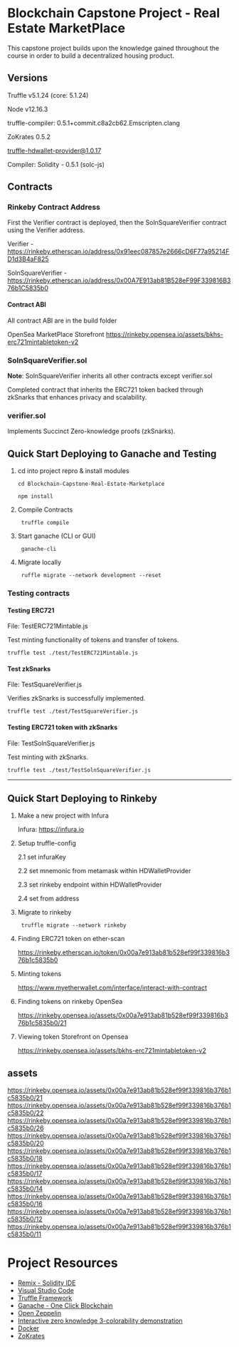 # Blockchain Capstone Project - Real Estate MarketPlace

This capstone project builds upon the knowledge gained throughout the course in order to build a decentralized housing product. 

## Versions

Truffle v5.1.24 (core: 5.1.24)

Node v12.16.3

truffle-compiler: 0.5.1+commit.c8a2cb62.Emscripten.clang

ZoKrates 0.5.2

truffle-hdwallet-provider@1.0.17

Compiler: Solidity - 0.5.1 (solc-js)

## Contracts
### Rinkeby Contract Address
First the Verifier contract is deployed, then the SolnSquareVerifier contract using the Verifier address.

Verifier - https://rinkeby.etherscan.io/address/0x91eec087857e2666cD6F77a95214FD1d3B4aF825

SolnSquareVerifier - https://rinkeby.etherscan.io/address/0x00A7E913ab81B528eF99F339816B376b1C5835b0

#### Contract ABI
All contract ABI are in the build folder

OpenSea MarketPlace Storefront
    https://rinkeby.opensea.io/assets/bkhs-erc721mintabletoken-v2

### SolnSquareVerifier.sol

<b>Note</b>: SolnSquareVerifier inherits all other contracts except verifier.sol

Completed contract that inherits the ERC721 token backed through zkSnarks that enhances privacy and scalability.

### verifier.sol

Implements Succinct Zero-knowledge proofs (zkSnarks).

## Quick Start Deploying to Ganache and Testing

1. cd into project repro & install modules
    ```
    cd Blockchain-Capstone-Real-Estate-Marketplace

    npm install
    ```
2. Compile Contracts

        truffle compile

3. Start ganache (CLI or GUI)

        ganache-cli

4. Migrate locally

        ruffle migrate --network development --reset

### Testing contracts

#### Testing ERC721

File: TestERC721Mintable.js

Test minting functionality of tokens and transfer of tokens.

    truffle test ./test/TestERC721Mintable.js

#### Test zkSnarks

File: TestSquareVerifier.js

Verifies zkSnarks is successfully implemented.

    truffle test ./test/TestSquareVerifier.js

#### Testing ERC721 token with zkSnarks

File: TestSolnSquareVerifier.js

Test minting with zkSnarks.

    truffle test ./test/TestSolnSquareVerifier.js

---

## Quick Start Deploying to Rinkeby

1. Make a new project with Infura

    Infura: https://infura.io

2. Setup truffle-config

    2.1 set infuraKey

    2.2 set mnemonic from metamask within HDWalletProvider

    2.3 set rinkeby endpoint within HDWalletProvider

    2.4 set from address

3. Migrate to rinkeby

        truffle migrate --network rinkeby

4. Finding ERC721 token on ether-scan

     https://rinkeby.etherscan.io/token/0x00a7e913ab81b528ef99f339816b376b1c5835b0


5. Minting tokens

    https://www.myetherwallet.com/interface/interact-with-contract

6. Finding tokens on rinkeby OpenSea

    https://rinkeby.opensea.io/assets/0x00a7e913ab81b528ef99f339816b376b1c5835b0/21

7. Viewing token Storefront on Opensea

    https://rinkeby.opensea.io/assets/bkhs-erc721mintabletoken-v2

## assets

https://rinkeby.opensea.io/assets/0x00a7e913ab81b528ef99f339816b376b1c5835b0/21
https://rinkeby.opensea.io/assets/0x00a7e913ab81b528ef99f339816b376b1c5835b0/22
https://rinkeby.opensea.io/assets/0x00a7e913ab81b528ef99f339816b376b1c5835b0/26
https://rinkeby.opensea.io/assets/0x00a7e913ab81b528ef99f339816b376b1c5835b0/20
https://rinkeby.opensea.io/assets/0x00a7e913ab81b528ef99f339816b376b1c5835b0/18
https://rinkeby.opensea.io/assets/0x00a7e913ab81b528ef99f339816b376b1c5835b0/17
https://rinkeby.opensea.io/assets/0x00a7e913ab81b528ef99f339816b376b1c5835b0/14
https://rinkeby.opensea.io/assets/0x00a7e913ab81b528ef99f339816b376b1c5835b0/16
https://rinkeby.opensea.io/assets/0x00a7e913ab81b528ef99f339816b376b1c5835b0/12
https://rinkeby.opensea.io/assets/0x00a7e913ab81b528ef99f339816b376b1c5835b0/11

# Project Resources

* [Remix - Solidity IDE](https://remix.ethereum.org/)
* [Visual Studio Code](https://code.visualstudio.com/)
* [Truffle Framework](https://truffleframework.com/)
* [Ganache - One Click Blockchain](https://truffleframework.com/ganache)
* [Open Zeppelin ](https://openzeppelin.org/)
* [Interactive zero knowledge 3-colorability demonstration](http://web.mit.edu/~ezyang/Public/graph/svg.html)
* [Docker](https://docs.docker.com/install/)
* [ZoKrates](https://github.com/Zokrates/ZoKrates)
